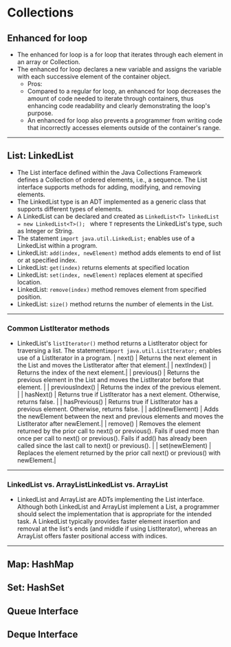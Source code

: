 # Collections
## Enhanced for loop
- The enhanced for loop is a for loop that iterates through each element in an array or Collection.
- The enhanced for loop declares a new variable and assigns the variable with each successive element of the container object.
  -  Pros:
    - Compared to a regular for loop, an enhanced for loop decreases the amount of code needed to iterate through containers, thus enhancing code readability and clearly demonstrating the loop's purpose.
  - An enhanced for loop also prevents a programmer from writing code that incorrectly accesses elements outside of the container's range.
---
## List: LinkedList
- The List interface defined within the Java Collections Framework defines a Collection of ordered elements, i.e., a sequence. The List interface supports methods for adding, modifying, and removing elements.
- The LinkedList type is an ADT implemented as a generic class that supports different types of elements.
- A LinkedList can be declared and created as `LinkedList<T> linkedList = new LinkedList<T>(); ` where `T` represents the LinkedList's type, such as Integer or String.
- The statement `import java.util.LinkedList;` enables use of a LinkedList within a program.
- LinkedList: `add(index, newElement)` method adds elements to end of list or at specified index.
- LinkedList: `get(index)` returns elements at specified location
- LinkedList: `set(index, newElement)` replaces element at specified location.
- LinkedList: `remove(index)` method removes element from specified position.
- LinkedList: `size()` method returns the number of elements in the List.
---
### Common ListIterator methods
- LinkedList's `listIterator()` method returns a ListIterator object for traversing a list. The statement`import java.util.ListIterator;` enables use of a ListIterator in a program.
| next() | Returns the next element in the List and moves the ListIterator after that element.|
| nextIndex() | Returns the index of the next element.|
| previous() | Returns the previous element in the List and moves the ListIterator before that element. |
| previousIndex() | Returns the index of the previous element. |
| hasNext() | Returns true if ListIterator has a next element. Otherwise, returns false. |
| hasPrevious() | Returns true if ListIterator has a previous element. Otherwise, returns false. |
| add(newElement) | Adds the newElement between the next and previous elements and moves the ListIterator after newElement.|
| remove() | Removes the element returned by the prior call to next() or previous(). Fails if used more than once per call to next() or previous(). Fails if add() has already been called since the last call to next() or previous(). |
| set(newElement) | Replaces the element returned by the prior call next() or previous() with newElement.|

---
### LinkedList vs. ArrayListLinkedList vs. ArrayList
- LinkedList and ArrayList are ADTs implementing the List interface. Although both LinkedList and ArrayList implement a List, a programmer should select the implementation that is appropriate for the intended task. A LinkedList typically provides faster element insertion and removal at the list's ends (and middle if using ListIterator), whereas an ArrayList offers faster positional access with indices.

---
## Map: HashMap

## Set: HashSet
## Queue Interface
## Deque Interface
